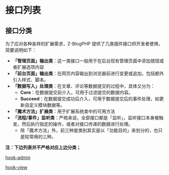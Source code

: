 # 接口列表

## 接口分类

为了应对各种各样的扩展需求，Z-BlogPHP 提供了几类插件接口供开发者使用，简要说明如下：

- **「管理页面」输出类**：这一类接口一般用于在后台现有管理页面中添加按钮或者扩展选项内容
- **「前台页面」输出类**：在网页内容输出到浏览器前进行变更或追加，包括额外引入样式、脚本。
- **「数据写入」处理类**：在文章、评论等数据提交的过程中，具体又分为：
  - **Core**：在数据提交前介入，可用于过滤提交的数据内容。
  - **Succeed**：在数据提交成功后介入，可用于数据提交后的事件处理，如更新自定义模块数据等。
- **「魔术方法」扩展类**：用于扩展系统类中的可用方法
- **「流程/事件」监听类**：严格来说，全部接口都是「监听」，监听接口本身被触发，然后执行指定的操作，或者对接口传递的数据进行处理。
  - 除「魔术方法」外，前三种是类别其实是以「功能目的」来划分的，也只是较常用的三种。
  <!-- - 所以这个分类有啥意义.jpg -->

**注：下边列表并不严格对应上边分类；**

<!-- 「管理页面」相关 -->

[hook-admin](app-20-interfaces/hook-admin.md ":include")

<!-- 「前台页面」相关 -->

[hook-view](app-20-interfaces/hook-view.md ":include")
